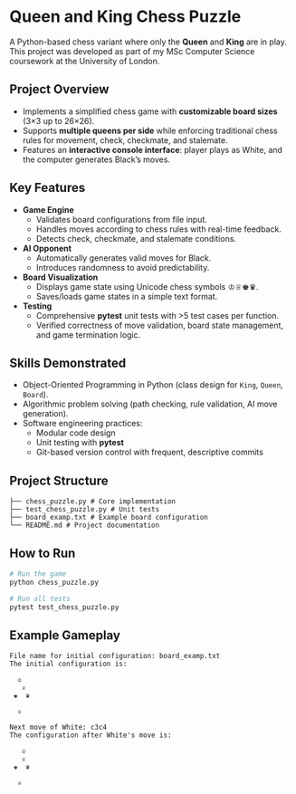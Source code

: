 # Queen and King Chess Puzzle
A Python-based chess variant where only the **Queen** and **King** are in play.  
This project was developed as part of my MSc Computer Science coursework at the University of London.  

## Project Overview
- Implements a simplified chess game with **customizable board sizes** (3×3 up to 26×26).  
- Supports **multiple queens per side** while enforcing traditional chess rules for movement, check, checkmate, and stalemate.  
- Features an **interactive console interface**: player plays as White, and the computer generates Black’s moves.  

## Key Features
- **Game Engine**
  - Validates board configurations from file input.
  - Handles moves according to chess rules with real-time feedback.
  - Detects check, checkmate, and stalemate conditions.
- **AI Opponent**
  - Automatically generates valid moves for Black.
  - Introduces randomness to avoid predictability.
- **Board Visualization**
  - Displays game state using Unicode chess symbols ♔♕♚♛.
  - Saves/loads game states in a simple text format.
- **Testing**
  - Comprehensive **pytest** unit tests with >5 test cases per function.
  - Verified correctness of move validation, board state management, and game termination logic.

## Skills Demonstrated
- Object-Oriented Programming in Python (class design for `King`, `Queen`, `Board`).  
- Algorithmic problem solving (path checking, rule validation, AI move generation).  
- Software engineering practices:
  - Modular code design
  - Unit testing with **pytest**
  - Git-based version control with frequent, descriptive commits  

## Project Structure
```text
├── chess_puzzle.py # Core implementation
├── test_chess_puzzle.py # Unit tests
├── board_examp.txt # Example board configuration
└── README.md # Project documentation
```

## How to Run
```bash
# Run the game
python chess_puzzle.py

# Run all tests
pytest test_chess_puzzle.py
```

## Example Gameplay
```
File name for initial configuration: board_examp.txt
The initial configuration is:

  ♔  
   ♕ 
 ♚  ♛
     
  ♕

Next move of White: c3c4
The configuration after White's move is:

   ♔ 
   ♕ 
 ♚  ♛
     
  ♕  
